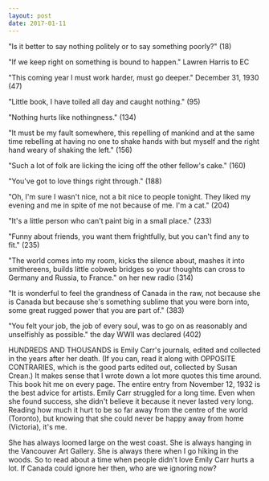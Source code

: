 ```yaml
---
layout: post
date: 2017-01-11
---
```


"Is it better to say nothing politely or to say something poorly?" (18)

"If we keep right on something is bound to happen." Lawren Harris to EC

"This coming year I must work harder, must go deeper." December 31, 1930 (47)

"Little book, I have toiled all day and caught nothing." (95)

"Nothing hurts like nothingness." (134)

"It must be my fault somewhere, this repelling of mankind and at the same time rebelling at having no one to shake hands with but myself and the right hand weary of shaking the left." (156)

"Such a lot of folk are licking the icing off the other fellow's cake." (160)

"You've got to love things right through." (188)

"Oh, I'm sure I wasn't nice, not a bit nice to people tonight. They liked my evening and me in spite of me not because of me. I'm a cat." (204)

"It's a little person who can't paint big in a small place." (233)

"Funny about friends, you want them frightfully, but you can't find any to fit." (235)

"The world comes into my room, kicks the silence about, mashes it into smithereens, builds little cobweb bridges so your thoughts can cross to Germany and Russia, to France." on her new radio (314)

"It is wonderful to feel the grandness of Canada in the raw, not because she is Canada but because she's something sublime that you were born into, some great rugged power that you are part of." (383)

"You felt your job, the job of every soul, was to go on as reasonably and unselfishly as possible." the day WWII was declared (402)

HUNDREDS AND THOUSANDS is Emily Carr's journals, edited and collected in the years after her death. (If you can, read it along with OPPOSITE CONTRARIES, which is the good parts edited out, collected by Susan Crean.) It makes sense that I wrote down a lot more quotes this time around. This book hit me on every page. The entire entry from November 12, 1932 is the best advice for artists. Emily Carr struggled for a long time. Even when she found success, she didn't believe it because it never lasted very long. Reading how much it hurt to be so far away from the centre of the world (Toronto), but knowing that she could never be happy away from home (Victoria), it's me.

She has always loomed large on the west coast. She is always hanging in the Vancouver Art Gallery. She is always there when I go hiking in the woods. So to read about a time when people didn't love Emily Carr hurts a lot. If Canada could ignore her then, who are we ignoring now?
